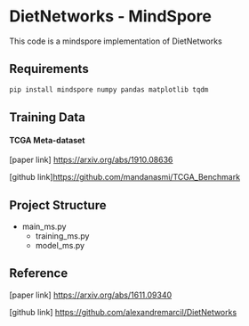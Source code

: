# DietNetworks - MindSpore

This code is a mindspore implementation of DietNetworks 

## Requirements

```bash
pip install mindspore numpy pandas matplotlib tqdm
```
## Training Data

#### TCGA Meta-dataset

[paper link] https://arxiv.org/abs/1910.08636

[github link]https://github.com/mandanasmi/TCGA_Benchmark

## Project Structure
- main_ms.py
    - training_ms.py
    - model_ms.py
## Reference
[paper link] https://arxiv.org/abs/1611.09340

[github link] https://github.com/alexandremarcil/DietNetworks
